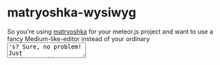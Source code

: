 # matryoshka-wysiwyg

So you're using [matryoshka](https://github.com/krstffr/matryoshka) for your meteor.js project and want to use a fancy Medium-like-editor instead of your ordinary <textarea>'s? Sure, no problem! Just `mrt add matryoshka-wysiwyg` and set the type of the field to 'wysiwyg' instead of 'textarea'. Now you'll get some Medium-like stuff. And even though you're writing actual HTML the content will be saved as markdown (smaller and more portable in my opinion).

The package is using [wysiwyg](https://github.com/sofish/wysiwyg) for the actual interface and [to-markdown](https://github.com/domchristie/to-markdown/) for converting HTML to markdown. Also uses the showdown meteor package for conversion form markdown to HTML. (Would be sweet if there was one package which did both ways, maybe there is?)

## Buggy

This will contain bugs. Please be careful.

## Browser support

Currently only supported in Chrome, Safari and Firefox. Other browsers will display a textarea with ordinart markdown.

## Future

Maybe use this [project](https://github.com/daviferreira/medium-editor) instead for the UI? Is probably more like Medium and maybe more maintained?